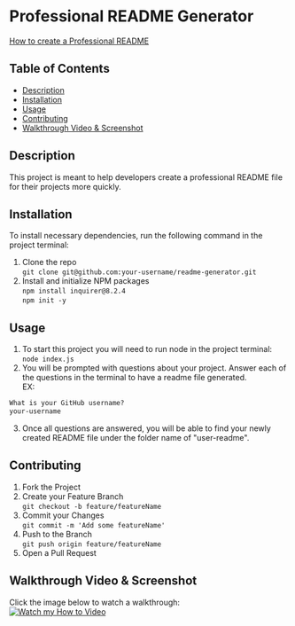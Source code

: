 # Professional README Generator
[How to create a Professional README](https://coding-boot-camp.github.io/full-stack/github/professional-readme-guide)

## Table of Contents
- [Description](#description)
- [Installation](#installation)
- [Usage](#usage)
- [Contributing](#contributing)
- [Walkthrough Video & Screenshot](#walkthrough-video--screenshot)

## Description
This project is meant to help developers create a professional README file for their projects more quickly.

## Installation
To install necessary dependencies, run the following command in the project terminal:  
   1. Clone the repo  
    ```git clone git@github.com:your-username/readme-generator.git```
  2. Install and initialize NPM packages  
    ```npm install inquirer@8.2.4```  
    ```npm init -y```

## Usage
   1. To start this project you will need to run node in the project terminal:  
   ```node index.js```
   2. You will be prompted with questions about your project. Answer each of the questions in the terminal to have a readme file generated.  
   EX: 
   ```diff 
  What is your GitHub username?  
  your-username
   ```

   3. Once all questions are answered, you will be able to find your newly created README file under the folder name of "user-readme".

## Contributing
1. Fork the Project
2. Create your Feature Branch  
```git checkout -b feature/featureName```
3. Commit your Changes  
```git commit -m 'Add some featureName'```
4. Push to the Branch  
```git push origin feature/featureName```
5. Open a Pull Request

## Walkthrough Video & Screenshot
Click the image below to watch a walkthrough:  
[![Watch my How to Video](./screenshot.png)](https://watch.screencastify.com/v/wWFU9PLmhhqLwQ0WYrM4)